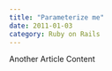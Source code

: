 ```yaml
--- 
title: "Parameterize me"
date: 2011-01-03
category: Ruby on Rails
---
```


Another Article Content
